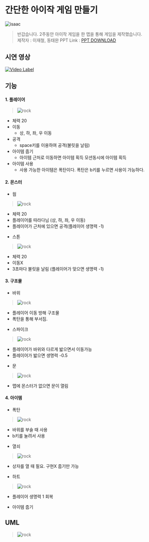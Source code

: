 # 간단한 아이작 게임 만들기

![isaac](https://github.com/LEEJAECHEOL/isaac/blob/master/document/isaac.png)
> 반갑습니다. 2주동안 아이작 게임을 한 맵을 통해 게임을 제작했습니다.  
> 제작자 : 이재철, 동태완
> PPT Link : [PPT DOWNLOAD](https://github.com/LEEJAECHEOL/isaac/LEEJAECHEOL/isaac/raw/master/document/%EC%95%84%EC%9D%B4%EC%9E%91%20%ED%94%84%EB%A1%9C%EC%A0%9D%ED%8A%B8.pptx)

## 시연 영상
[![Video Label](https://github.com/LEEJAECHEOL/isaac/blob/master/document/playImg.png)](https://www.youtube.com/watch?v=wxsahgC8Cis)


## 기능
#### 1. 플레이어   
> ![rock](https://github.com/LEEJAECHEOL/isaac/blob/master/isaac/images/isaac/isaac.png) 
- 체력 20   
- 이동   
  - 상, 하, 좌, 우 이동
- 공격   
  - space키를 이용하여 공격(불릿을 날림)
- 아이템 줍기   
  - 아이템 근처로 이동하면 아이템 획득 모션동시에 아이템 획득
- 아이템 사용   
  - 사용 가능한 아이템은 폭탄이다. 폭탄은 b키를 누르면 사용이 가능하다.

#### 2. 몬스터   
* 웜   
> ![rock](https://github.com/LEEJAECHEOL/isaac/blob/master/isaac/images/monster/worm.png) 
  - 체력 20
  - 플레이어를 따라다님 (상, 하, 좌, 우 이동)
  - 플레이어가 근처에 있으면 공격(플레이어 생명력 -1)
* 스톤   
> ![rock](https://github.com/LEEJAECHEOL/isaac/blob/master/isaac/images/monster/stone.png) 
  - 체력 20
  - 이동X
  - 3초마다 불릿을 날림 (플레이어가 맞으면 생명력 -1)
#### 3. 구조물 
* 바위
> ![rock](https://github.com/LEEJAECHEOL/isaac/blob/master/isaac/images/structure/rock.png) 
  - 플레이어 이동 방해 구조물
  - 폭탄을 통해 부서짐.
* 스파이크
> ![rock](https://github.com/LEEJAECHEOL/isaac/blob/master/isaac/images/structure/spike.png)  
  - 플레이어가 바위와 다르게 밟으면서 이동가능
  - 플레이어가 밟으면 생명력 -0.5
* 문
> ![rock](https://github.com/LEEJAECHEOL/isaac/blob/master/isaac/images/structure/door.png)
  - 맵에 몬스터가 없으면 문이 열림
#### 4. 아이템
* 폭탄
> ![rock](https://github.com/LEEJAECHEOL/isaac/blob/master/isaac/images/item/bomb.png)
  - 바위를 부술 때 사용
  - b키를 눌려서 사용
* 열쇠
> ![rock](https://github.com/LEEJAECHEOL/isaac/blob/master/isaac/images/item/key.png)
  - 상자를 열 때 필요. 구현X 줍기만 가능
* 하트
> ![rock](https://github.com/LEEJAECHEOL/isaac/blob/master/isaac/images/item/recoveryLife.png)
  - 플레이어 생명력 1 회복
* 아이템 줍기   

## UML
> ![rock](https://github.com/LEEJAECHEOL/isaac/blob/master/document/uml.png)

